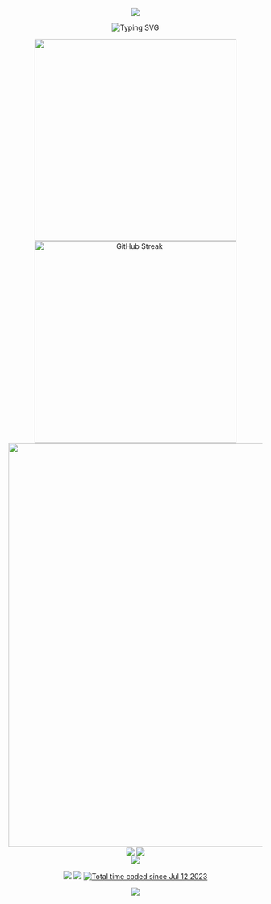 <p align="center">
<img src="https://capsule-render.vercel.app/api?type=waving&color=timeGradient&height=300&&section=header&text=HI%20THERE&fontSize=90&fontAlign=50&fontAlignY=30&desc=I%20am%20LuoMingxiang!&descAlign=50&descSize=30&descAlignY=60&animation=twinkling" />
</p>

<!-- https://github.com/DenverCoder1/readme-typing-svg -->
<p align="center">
<img src="https://readme-typing-svg.demolab.com?font=Fira+Code&weight=700&size=26&pause=1000&color=38BDAE&center=true&vCenter=true&width=600&lines=Welcome+to+my+GitHub+profile+page!;I'm+a+programmer+who+creates%F0%9F%9A%80" alt="Typing SVG" /></p>

<p align="center">
<!-- https://github.com/anuraghazra/github-readme-stats -->
<img align="center" width="400" src="https://github-readme-stats.vercel.app/api?username=LuoMingxiang&theme=tokyonight&bg_color=ffffff00&show_icons=true&hide_border=true&show=reviews&hide_title=true&hide=contribs&count_private=true" />
<!-- https://github.com/DenverCoder1/github-readme-streak-stats -->
<img align="center" width="400" src="https://streak-stats.demolab.com?user=LuoMingxiang&theme=tokyonight-duo&hide_border=true&date_format=M%20j%5B%2C%20Y%5D&mode=weekly" alt="GitHub Streak" />
<br/>
<!-- https://github.com/Ashutosh00710/github-readme-activity-graph -->
<img width="800" src="https://github-readme-activity-graph.vercel.app/graph?username=LuoMingxiang&theme=tokyo-night&bg_color=ffffff00&hide_border=true&area=true&custom_title=Contribution%20Graph" />
<br/>
<!-- https://github.com/anuraghazra/github-readme-stats -->
<img align="center" src="https://github-readme-stats.vercel.app/api/wakatime?username=LuoMingxiang&theme=transparent&hide_border=true&layout=compact&langs_count=22" />
<!-- https://github.com/anuraghazra/github-readme-stats -->
<img align="center" src="https://github-readme-stats.vercel.app/api/top-langs/?username=LuoMingxiang&theme=transparent&hide_border=true&layout=donut-vertical&langs_count=6" />
<br/>
<!-- https://github.com/LelouchFR/skill-icons -->
<img align="center" src="https://go-skill-icons.vercel.app/api/icons?i=js,ts,html,css,nodejs,tailwindcss,sass,vue,pinia,prisma,nest,figma,md,git,au,ai,ps,pr,jquery,mysql,obsidian">
</p>

<!-- https://github.com/badges/shields -->
<p align="center">
<a href="https://github.com/LuoMingxiang"><img src="https://img.shields.io/badge/GitHub-LuoMingxiang-blue?logo=github" /></a>
<a href="https://gitee.com/LuoMingxiang"><img src="https://img.shields.io/badge/Gitee-LuoMingxiang-blue?logo=gitee" /></a>
<a href="https://wakatime.com/@0cf0995c-a0d4-40b0-b2eb-fcedeafe1410"><img src="https://wakatime.com/badge/user/0cf0995c-a0d4-40b0-b2eb-fcedeafe1410.svg" alt="Total time coded since Jul 12 2023" /></a>
</p>
<!-- https://github.com/kyechan99/capsule-render -->
<p align="center">
<img src="https://capsule-render.vercel.app/api?type=waving&color=timeGradient&height=300&&section=footer&text=THE%20END&fontSize=90&fontAlign=50&fontAlignY=70&desc=Per%20aspera%20ad%20is%20astra!&descAlign=50&descSize=30&descAlignY=40&animation=twinkling" />
</p>
